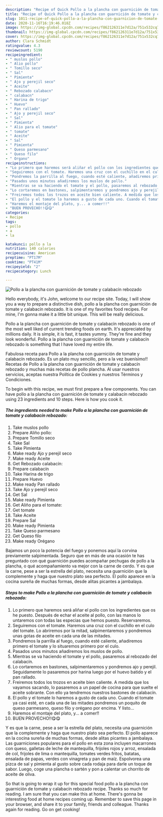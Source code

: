 ```yaml
---
description: "Recipe of Quick Pollo a la plancha con guarnición de tomate y calabacín rebozado"
title: "Recipe of Quick Pollo a la plancha con guarnición de tomate y calabacín rebozado"
slug: 1011-recipe-of-quick-pollo-a-la-plancha-con-guarnicion-de-tomate-y-calabacin-rebozado
date: 2020-11-16T16:19:46.018Z
image: https://img-global.cpcdn.com/recipes/f862126311e7d12a/751x532cq70/pollo-a-la-plancha-con-guarnicion-de-tomate-y-calabacin-rebozado-foto-principal.jpg
thumbnail: https://img-global.cpcdn.com/recipes/f862126311e7d12a/751x532cq70/pollo-a-la-plancha-con-guarnicion-de-tomate-y-calabacin-rebozado-foto-principal.jpg
cover: https://img-global.cpcdn.com/recipes/f862126311e7d12a/751x532cq70/pollo-a-la-plancha-con-guarnicion-de-tomate-y-calabacin-rebozado-foto-principal.jpg
author: Clara Schmidt
ratingvalue: 4.3
reviewcount: 5190
recipeingredient:
- " muslos pollo"
- " Alio pollo"
- " Tomillo seco"
- " Sal"
- " Pimienta"
- " Ajo y perejil seco"
- " Aceite"
- " Rebozado calabacn"
- " calabacn"
- " Harina de trigo"
- " Huevo"
- " Pan rallado"
- " Ajo y perejil seco"
- " Sal"
- " Pimienta"
- " Alio para el tomate"
- " tomate"
- " Aceite"
- " Sal"
- " Pimienta"
- " Queso parmesano"
- " Queso filo"
- " Organo"
recipeinstructions:
- "Lo primero que haremos será aliñar el pollo con los ingredientes que os he puesto. Después de echar el aceite al pollo, con las manos lo untaremos con todas las especias que hemos puesto. Reservaremos."
- "Seguiremos con el tomate. Haremos una cruz con el cuchillo en el culo del tomate. Lo abriremos por la mitad, salpimentaremos y pondremos unas gotas de aceite en cada una de las mitades."
- "Pondremos la parrilla al fuego, cuando esté caliente, añadiremos primero el tomate y lo situaremos primero por el culo."
- "Pasados unos minutos añadiremos los muslos de pollo."
- "Mientras se va haciendo el tomate y el pollo, pasaremos al rebozado del calabacín."
- "Lo cortaremos en bastones, salpimentaremos y pondremos ajo y perejil. Seguidamente lo pasaremos por harina luego por el huevo batido y el pan rallado."
- "Freiremos todos los trozos en aceite bien caliente. A medida que los vayamos sacando, lo pasaremos a un papel de cocina para que suelte el aceite sobrante. Con ello ya tendremos nuestros bastones de calabacín."
- "El pollo y el tomate lo haremos a gusto de cada uno. Cuando el tomate ya casi esté, en cada una de las mitades pondremos un poquito de queso parmesano, queso filo y orégano por encima. Y listo..."
- "Haremos el montaje del plato, y... a comer!!"
- "BUEN PROVECHO!!😋😋"
categories:
- Recipe
tags:
- pollo
- a
- la

katakunci: pollo a la 
nutrition: 140 calories
recipecuisine: American
preptime: "PT17M"
cooktime: "PT41M"
recipeyield: "2"
recipecategory: Lunch

---
```



![Pollo a la plancha con guarnición de tomate y calabacín rebozado](https://img-global.cpcdn.com/recipes/f862126311e7d12a/751x532cq70/pollo-a-la-plancha-con-guarnicion-de-tomate-y-calabacin-rebozado-foto-principal.jpg)

Hello everybody, it's John, welcome to our recipe site. Today, I will show you a way to prepare a distinctive dish, pollo a la plancha con guarnición de tomate y calabacín rebozado. It is one of my favorites food recipes. For mine, I'm gonna make it a little bit unique. This will be really delicious.

Pollo a la plancha con guarnición de tomate y calabacín rebozado is one of the most well liked of current trending foods on earth. It's appreciated by millions daily. It is simple, it is fast, it tastes yummy. They're fine and they look wonderful. Pollo a la plancha con guarnición de tomate y calabacín rebozado is something that I have loved my entire life.

Fabulosa receta para Pollo a la plancha con guarnición de tomate y calabacín rebozado. Es un plato muy sencillo, pero a la vez buenísimo!! Recetas de Pollo a la plancha con guarnición de tomate y calabacín rebozado y muchas más recetas de pollo plancha. Al usar nuestros servicios, aceptas nuestra Política de Cookies y nuestros Términos y Condiciones.


To begin with this recipe, we must first prepare a few components. You can have pollo a la plancha con guarnición de tomate y calabacín rebozado using 23 ingredients and 10 steps. Here is how you cook it.

<!--inarticleads1-->

##### The ingredients needed to make Pollo a la plancha con guarnición de tomate y calabacín rebozado:

1. Take  muslos pollo
1. Prepare  Aliño pollo:
1. Prepare  Tomillo seco
1. Take  Sal
1. Take  Pimienta
1. Make ready  Ajo y perejil seco
1. Make ready  Aceite
1. Get  Rebozado calabacín:
1. Prepare  calabacín
1. Take  Harina de trigo
1. Prepare  Huevo
1. Make ready  Pan rallado
1. Take  Ajo y perejil seco
1. Get  Sal
1. Make ready  Pimienta
1. Get  Aliño para el tomate:
1. Get  tomate
1. Take  Aceite
1. Prepare  Sal
1. Make ready  Pimienta
1. Take  Queso parmesano
1. Get  Queso filo
1. Make ready  Orégano


Bajamos un poco la potencia del fuego y ponemos aquí la corvina previamente salpimentada. Seguro que en más de una ocasión te has preguntado con qué guarnición puedes acompañar pechugas de pollo a la plancha, o qué acompañamiento va mejor con la carne de cerdo. Y es que la carne, pese a ser la estrella del plato, necesita una guarnición que la complemente y haga que nuestro plato sea perfecto. El pollo aparece en la cocina sureña de muchas formas, desde alitas picantes a jambalaya. 

<!--inarticleads2-->

##### Steps to make Pollo a la plancha con guarnición de tomate y calabacín rebozado:

1. Lo primero que haremos será aliñar el pollo con los ingredientes que os he puesto. Después de echar el aceite al pollo, con las manos lo untaremos con todas las especias que hemos puesto. Reservaremos.
1. Seguiremos con el tomate. Haremos una cruz con el cuchillo en el culo del tomate. Lo abriremos por la mitad, salpimentaremos y pondremos unas gotas de aceite en cada una de las mitades.
1. Pondremos la parrilla al fuego, cuando esté caliente, añadiremos primero el tomate y lo situaremos primero por el culo.
1. Pasados unos minutos añadiremos los muslos de pollo.
1. Mientras se va haciendo el tomate y el pollo, pasaremos al rebozado del calabacín.
1. Lo cortaremos en bastones, salpimentaremos y pondremos ajo y perejil. Seguidamente lo pasaremos por harina luego por el huevo batido y el pan rallado.
1. Freiremos todos los trozos en aceite bien caliente. A medida que los vayamos sacando, lo pasaremos a un papel de cocina para que suelte el aceite sobrante. Con ello ya tendremos nuestros bastones de calabacín.
1. El pollo y el tomate lo haremos a gusto de cada uno. Cuando el tomate ya casi esté, en cada una de las mitades pondremos un poquito de queso parmesano, queso filo y orégano por encima. Y listo...
1. Haremos el montaje del plato, y... a comer!!
1. BUEN PROVECHO!!😋😋


Y es que la carne, pese a ser la estrella del plato, necesita una guarnición que la complemente y haga que nuestro plato sea perfecto. El pollo aparece en la cocina sureña de muchas formas, desde alitas picantes a jambalaya. Las guarniciones populares para el pollo en esta zona incluyen macarrones con queso, galletas de leche de mantequilla, frijoles rojos y arroz, ensalada de col, frijoles de lima o mantequilla, tomates verdes fritos, batatas, ensalada de papas, verdes con vinagreta y pan de maíz. Espolvorea una pizca de sal y pimienta al gusto sobre cada rodaja para darle un toque de sabor. Luego, coge una plancha o sartén y pon a calentar un chorrito de aceite de oliva. 

So that is going to wrap it up for this special food pollo a la plancha con guarnición de tomate y calabacín rebozado recipe. Thanks so much for reading. I am sure that you can make this at home. There's gonna be interesting food at home recipes coming up. Remember to save this page in your browser, and share it to your family, friends and colleague. Thanks again for reading. Go on get cooking!
